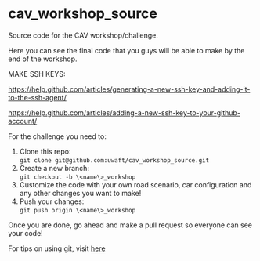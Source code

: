 # cav_workshop_source

Source code for the CAV workshop/challenge.

Here you can see the final code that you guys will be able to make by the end of the workshop.

MAKE SSH KEYS:

https://help.github.com/articles/generating-a-new-ssh-key-and-adding-it-to-the-ssh-agent/

https://help.github.com/articles/adding-a-new-ssh-key-to-your-github-account/

For the challenge you need to:  
1. Clone this repo:  
`git clone git@github.com:uwaft/cav_workshop_source.git`  
2. Create a new branch:  
`git checkout -b \<name\>_workshop`  
3. Customize the code with
your own road scenario, car configuration and any other changes you want to make!
4. Push your changes:  
`git push origin \<name\>_workshop`

Once you are done, go ahead and make a pull request so everyone can see your code!

For tips on using git, visit [here](https://gist.github.com/jack-mo/6f9678be7e67f1ed887051ebc8f9f352)
